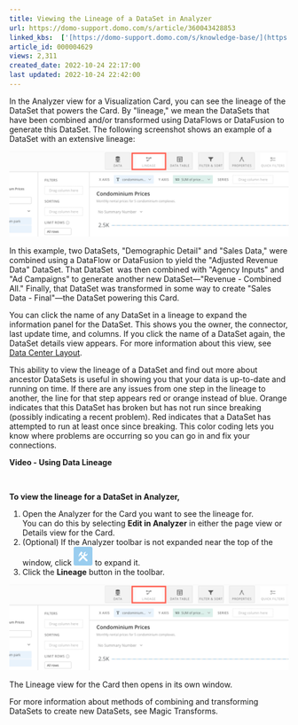 ```yaml
---
title: Viewing the Lineage of a DataSet in Analyzer
url: https://domo-support.domo.com/s/article/360043428853
linked_kbs:  ['[https://domo-support.domo.com/s/knowledge-base/](https://domo-support.domo.com/s/knowledge-base/)', '[https://domo-support.domo.com/s/](https://domo-support.domo.com/s/)', '[https://domo-support.domo.com/s/topic/0TO5w000000ZamoGAC](https://domo-support.domo.com/s/topic/0TO5w000000ZamoGAC)', '[https://domo-support.domo.com/s/topic/0TO5w000000ZaoNGAS](https://domo-support.domo.com/s/topic/0TO5w000000ZaoNGAS)', '[https://domo-support.domo.com/s/topic/0TO5w000000ZaoUGAS](https://domo-support.domo.com/s/topic/0TO5w000000ZaoUGAS)', '[https://domo-support.domo.com/s/article/360047553253](https://domo-support.domo.com/s/article/360047553253)', '[https://domo-support.domo.com/s/article/360043428853](https://domo-support.domo.com/s/article/360043428853)', '[https://domo-support.domo.com/s/topic/0TO5w000000ZaoUGAS/analyzer](https://domo-support.domo.com/s/topic/0TO5w000000ZaoUGAS/analyzer)', '[https://domo-support.domo.com/s/article/360043429933](https://domo-support.domo.com/s/article/360043429933)', '[https://domo-support.domo.com/s/article/360043429953](https://domo-support.domo.com/s/article/360043429953)', '[https://domo-support.domo.com/s/article/360042925494](https://domo-support.domo.com/s/article/360042925494)', '[https://domo-support.domo.com/s/article/360043429913](https://domo-support.domo.com/s/article/360043429913)', '[https://domo-support.domo.com/s/article/4408174643607](https://domo-support.domo.com/s/article/4408174643607)', '[https://domo-support.domo.com/s/login/](https://domo-support.domo.com/s/login/)']
article_id: 000004629
views: 2,311
created_date: 2022-10-24 22:17:00
last updated: 2022-10-24 22:42:00
---
```




In the Analyzer view for a Visualization Card, you can see the lineage of the DataSet that powers the Card. By "lineage," we mean the DataSets that have been combined and/or transformed using DataFlows or DataFusion to generate this DataSet. The following screenshot shows an example of a DataSet with an extensive lineage:


![Lineage.png](Lineage.png)


In this example, two DataSets, "Demographic Detail" and "Sales Data," were combined using a DataFlow or DataFusion to yield the "Adjusted Revenue Data" DataSet. That DataSet  was then combined with "Agency Inputs" and "Ad Campaigns" to generate another new DataSet—"Revenue - Combined All." Finally, that DataSet was transformed in some way to create "Sales Data - Final"—the DataSet powering this Card.


You can click the name of any DataSet in a lineage to expand the information panel for the DataSet. This shows you the owner, the connector, last update time, and columns. If you click the name of a DataSet again, the DataSet details view appears. For more information about this view, see [Data Center Layout](https://domo-support.domo.com/s/article/360047553253?language=en_US).


This ability to view the lineage of a DataSet and find out more about ancestor DataSets is useful in showing you that your data is up-to-date and running on time. If there are any issues from one step in the lineage to another, the line for that step appears red or orange instead of blue. Orange indicates that this DataSet has broken but has not run since breaking (possibly indicating a recent problem). Red indicates that a DataSet has attempted to run at least once since breaking. This color coding lets you know where problems are occurring so you can go in and fix your connections.


**Video - Using Data Lineage**



 


**To view the lineage for a DataSet in Analyzer,**


1. Open the Analyzer for the Card you want to see the lineage for.  
 You can do this by selecting **Edit in Analyzer** in either the page view or Details view for the Card.
2. (Optional) If the Analyzer toolbar is not expanded near the top of the window, click ![Toolbar.png](Toolbar.png) to expand it.
3. Click the **Lineage** button in the toolbar.  
   
 ![Lineage.png](Lineage.png)


The Lineage view for the Card then opens in its own window.


For more information about methods of combining and transforming DataSets to create new DataSets, see Magic Transforms.

